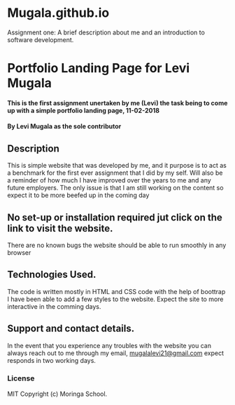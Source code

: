 # Mugala.github.io
Assignment one: A brief description about me and an introduction to software development. 
# Portfolio Landing Page for Levi Mugala
#### This is the first assignment unertaken by me (Levi) the task being to come up with a simple portfolio landing page, 11-02-2018
#### By **Levi Mugala as the sole contributor**
## Description
This is simple website that was developed by me, and it purpose is to act as a benchmark for the first ever assignment that I did by my self. Will also be a reminder of how much I have improved over the years to me and any future employers.
The only issue is that I am still working on the content so expect it to be more beefed up in the coming day
## No set-up or installation required jut click on the link to visit the website.
There are no known bugs the website should  be able to run smoothly in any browser

## Technologies Used.
The code is written mostly in HTML and CSS code with the help of boottrap I have been able to add a few styles to the website. Expect the site to more interactive in the comming days.
## Support and contact details.
In the event that you experience any troubles with the website you can always reach out to me through my email, mugalalevi21@gmail.com expect responds in two working days.
### License
MIT
Copyright (c)  Moringa School.
